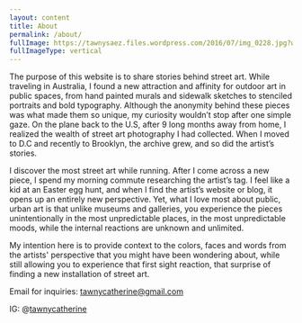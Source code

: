 ```yaml
---
layout: content
title: About
permalink: /about/
fullImage: https://tawnysaez.files.wordpress.com/2016/07/img_0228.jpg?w=500&h=500&crop=1
fullImageType: vertical
---
```


The purpose of this website is to share stories behind street art. While traveling in Australia, I found a new attraction and affinity for outdoor art in public spaces, from hand painted murals and sidewalk sketches to stenciled portraits and bold typography. Although the anonymity behind these pieces was what made them so unique, my curiosity wouldn’t stop after one simple gaze. On the plane back to the U.S, after 9 long months away from home, I realized the wealth of street art photography I had collected. When I moved to D.C and recently to Brooklyn, the archive grew, and so did the artist’s stories.

I discover the most street art while running. After I come across a new piece, I spend my morning commute researching the artist’s tag. I feel like a kid at an Easter egg hunt, and when I find the artist’s website or blog, it opens up an entirely new perspective. Yet, what I love most about public, urban art is that unlike museums and galleries, you experience the pieces unintentionally in the most unpredictable places, in the most unpredictable moods, while the internal reactions are unknown and unlimited.

My intention here is to provide context to the colors, faces and words from the artists' perspective that you might have been wondering about, while still allowing you to experience that first sight reaction, that surprise of finding a new installation of street art.

Email for inquiries: tawnycatherine@gmail.com

IG: @<a href="https://www.instagram.com/tawnycatherine/" target="_blank">tawnycatherine</a>